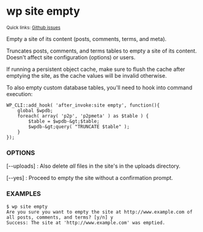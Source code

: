 # wp site empty

<small>Quick links: <a href="https://github.com/wp-cli/wp-cli/issues?q=is%3Aopen+label%3Acommand%3Asite-empty+sort%3Aupdated-desc">Github issues</a></small>

Empty a site of its content (posts, comments, terms, and meta).

Truncates posts, comments, and terms tables to empty a site of its
content. Doesn't affect site configuration (options) or users.

If running a persistent object cache, make sure to flush the cache
after emptying the site, as the cache values will be invalid otherwise.

To also empty custom database tables, you'll need to hook into command
execution:

```
WP_CLI::add_hook( 'after_invoke:site empty', function(){
    global $wpdb;
    foreach( array( 'p2p', 'p2pmeta' ) as $table ) {
        $table = $wpdb-&gt;$table;
        $wpdb-&gt;query( "TRUNCATE $table" );
    }
});
```

### OPTIONS

[\--uploads]
: Also delete *all* files in the site's in the uploads directory.

[\--yes]
: Proceed to empty the site without a confirmation prompt.

### EXAMPLES

    $ wp site empty
    Are you sure you want to empty the site at http://www.example.com of all posts, comments, and terms? [y/n] y
    Success: The site at 'http://www.example.com' was emptied.



